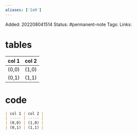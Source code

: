 ```yaml
---
aliases: ['2a9']
---
```

Added: 202208041514
Status: #permanent-note 
Tags:
Links: 
# tables
| col 1 | col 2 |
| ----- | ----- |
| (0,0) | (1,0) |
| (0,1) | (1,1)      |

# code
```md
| col 1 | col 2 |
| ----- | ----- |
| (0,0) | (1,0) |
| (0,1) | (1,1) |

```